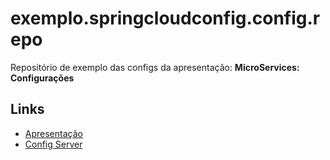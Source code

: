 # exemplo.springcloudconfig.config.repo
Repositório de exemplo das configs da apresentação: **MicroServices: Configurações**

## Links
 
- [Apresentação](https://github.com/justiandre) 
- [Config Server](https://github.com/justiandre)